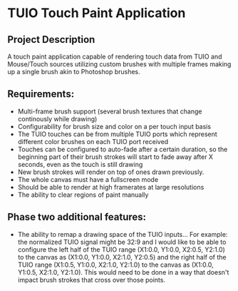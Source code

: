 
# TUIO Touch Paint Application

## Project Description

A touch paint application capable of rendering touch data from TUIO and Mouse/Touch sources utilizing custom brushes with multiple frames making up a single brush akin to Photoshop brushes.

## Requirements:

- Multi-frame brush support (several brush textures that change continously while drawing)
- Configurability for brush size and color on a per touch input basis
- The TUIO touches can be from multiple TUIO ports which represent different color brushes on each TUIO port received
- Touches can be configured to auto-fade after a certain duration, so the beginning part of their brush strokes will start to fade away after X seconds, even as the touch is still drawing
- New brush strokes will render on top of ones drawn previously.
- The whole canvas must have a fullscreen mode
- Should be able to render at high framerates at large resolutions
- The ability to clear regions of paint manually

## Phase two additional features:

- The ability to remap a drawing space of the TUIO inputs... For example: the normalized TUIO signal might be 32:9 and I would like to be able to configure the left half of the TUIO range (X1:0.0, Y1:0.0, X2:0.5, Y2:1.0) to the canvas as (X1:0.0, Y1:0.0, X2:1.0, Y2:0.5) and the right half of the TUIO range (X1:0.5, Y1:0.0, X2:1.0, Y2:1.0) to the canvas as (X1:0.0, Y1:0.5, X2:1.0, Y2:1.0). This would need to be done in a way that doesn't impact brush strokes that cross over those points.
